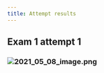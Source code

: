 ```yaml
---
title: Attempt results
---
```


## Exam 1 attempt 1
### ![2021_05_08_image.png](https://cdn.logseq.com/%2F19d8129d-f0d6-41c0-a53b-bbfce3d097ca3c5f00e9-9641-4f90-a09a-1c96d74b13812021_05_08_image.png?Expires=4774094417&Signature=JTBc0yIT7j~IKLn1HQYGtkgrQnzjXMprQ5-sXipfUdNw6ykuo8mXEs5KrDm9jnGCzGPiB14zWTEj9OEczbpzCFE5CdxxbzyiQ8waTELkz9Vscp7mGSQIHkQwtTAyigcPYzfaWX6JPoba3weFqsMpoz8GMh0z1yVhaWC9RRU3h8hMOzRyJw35xoSbEQYa2Bk732CmG9-s4yRyzdjnWoHXmMxTp7WK2~-ajee6nBtr6sy7-alUJhOheAEHuWvLjWMQALUz8UVGC~ypBDxPP8GRbq4gxQuoYSlvErF1JPKVwUIVBaptm97tU8mjQm2hBYy4LkSrNBUbMcuxxWFDcdQ1QQ__&Key-Pair-Id=APKAJE5CCD6X7MP6PTEA)
